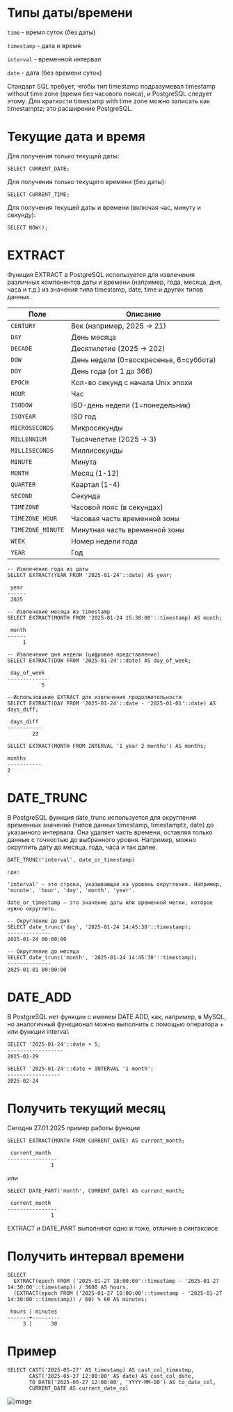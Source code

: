 # Типы даты/времени

```time``` - время суток (без даты)

```timestamp``` - дата и время

```interval``` - временной интервал

```date``` - дата (без времени суток)

Стандарт SQL требует, чтобы тип timestamp подразумевал timestamp without time zone (время без часового пояса), и PostgreSQL следует этому. Для краткости timestamp with time zone можно записать как timestamptz; это расширение PostgreSQL.

# Текущие дата и время

Для получения только текущей даты:

```
SELECT CURRENT_DATE;
```
Для получения только текущего времени (без даты):

```
SELECT CURRENT_TIME;
```

Для получения текущей даты и времени (включая час, минуту и секунду):

```
SELECT NOW();
```

# EXTRACT

Функция EXTRACT в PostgreSQL используется для извлечения различных компонентов даты и времени (например, года, месяца, дня, часа и т.д.) из значения типа timestamp, date, time и других типов данных.

| Поле              | Описание                               |
| ----------------- | -------------------------------------- |
| `CENTURY`         | Век (например, 2025 → 21)              |
| `DAY`             | День месяца                            |
| `DECADE`          | Десятилетие (2025 → 202)               |
| `DOW`             | День недели (0=воскресенье, 6=суббота) |
| `DOY`             | День года (от 1 до 366)                |
| `EPOCH`           | Кол-во секунд с начала Unix эпохи      |
| `HOUR`            | Час                                    |
| `ISODOW`          | ISO-день недели (1=понедельник)        |
| `ISOYEAR`         | ISO год                                |
| `MICROSECONDS`    | Микросекунды                           |
| `MILLENNIUM`      | Тысячелетие (2025 → 3)                 |
| `MILLISECONDS`    | Миллисекунды                           |
| `MINUTE`          | Минута                                 |
| `MONTH`           | Месяц (1-12)                           |
| `QUARTER`         | Квартал (1-4)                          |
| `SECOND`          | Секунда                                |
| `TIMEZONE`        | Часовой пояс (в секундах)              |
| `TIMEZONE_HOUR`   | Часовая часть временной зоны           |
| `TIMEZONE_MINUTE` | Минутная часть временной зоны          |
| `WEEK`            | Номер недели года                      |
| `YEAR`            | Год                                    |


```
-- Извлечение года из даты
SELECT EXTRACT(YEAR FROM '2025-01-24'::date) AS year;

 year
------
 2025
```

```
-- Извлечение месяца из timestamp
SELECT EXTRACT(MONTH FROM '2025-01-24 15:30:00'::timestamp) AS month;

 month
------
     1
```

```
-- Извлечение дня недели (цифровое представление)
SELECT EXTRACT(DOW FROM '2025-01-24'::date) AS day_of_week;

 day_of_week
-------------
           5
```

```
--Использование EXTRACT для извлечения продолжительности
SELECT EXTRACT(DAY FROM '2025-01-24'::date - '2025-01-01'::date) AS days_diff;

 days_diff
-----------
        23
```

```
SELECT EXTRACT(MONTH FROM INTERVAL '1 year 2 months') AS months;

months
-----------
2
```

# DATE_TRUNC

В PostgreSQL функция date_trunc используется для округления временных значений (типов данных timestamp, timestamptz, date) до указанного интервала. Она удаляет часть времени, оставляя только данные с точностью до выбранного уровня. Например, можно округлить дату до месяца, года, часа и так далее.

```
DATE_TRUNC('interval', date_or_timestamp)

где:

'interval' — это строка, указывающая на уровень округления. Например, 'minute', 'hour', 'day', 'month', 'year'.

date_or_timestamp — это значение даты или временной метки, которое нужно округлить.
```

```
-- Округление до дня
SELECT date_trunc('day', '2025-01-24 14:45:30'::timestamp);
--------------
2025-01-24 00:00:00
```

```
-- Округление до месяца
SELECT date_trunc('month', '2025-01-24 14:45:30'::timestamp);
--------------
2025-01-01 00:00:00
```

# DATE_ADD

В PostgreSQL нет функции с именем DATE ADD, как, например, в MySQL, но аналогичный функционал можно выполнить с помощью оператора + или функции interval.

```
SELECT '2025-01-24'::date + 5;
------------------
2025-01-29
```

```
SELECT '2025-01-24'::date + INTERVAL '1 month';
-----------------
2025-02-24
```

# Получить текущий месяц

Сегодня 27.01.2025 пример работы функции

```
SELECT EXTRACT(MONTH FROM CURRENT_DATE) AS current_month;

 current_month 
----------------
              1

```

или 

```
SELECT DATE_PART('month', CURRENT_DATE) AS current_month;

 current_month 
----------------
              1
```

EXTRACT и DATE_PART выполняют одно и тоже, отличие в синтаксисе


# Получить интервал времени

```
SELECT
  EXTRACT(epoch FROM ('2025-01-27 18:00:00'::timestamp - '2025-01-27 14:30:00'::timestamp)) / 3600 AS hours,
  (EXTRACT(epoch FROM ('2025-01-27 18:00:00'::timestamp - '2025-01-27 14:30:00'::timestamp)) / 60) % 60 AS minutes;

 hours | minutes
-------+---------
     3 |      30
```

# **Пример**

```
SELECT CAST('2025-05-27' AS timestamp) AS cast_col_timestmp,
       CAST('2025-05-27 12:00:00' AS date) AS cast_col_date,
       TO_DATE('2025-05-27 12:00:00', 'YYYY-MM-DD') AS to_date_col,
       CURRENT_DATE AS current_date_col
```

![image](https://github.com/user-attachments/assets/2af96ebe-65f5-4239-8ba3-8b190b84a86c)

